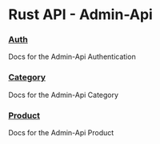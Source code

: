 # Rust API - Admin-Api

### [Auth](https://github.com/philipphermes/rust-api/blob/main/README/Admin/auth.md)
Docs for the Admin-Api Authentication

### [Category](https://github.com/philipphermes/rust-api/blob/main/README/Admin/category.md)
Docs for the Admin-Api Category

### [Product](https://github.com/philipphermes/rust-api/blob/main/README/Admin/product.md)
Docs for the Admin-Api Product